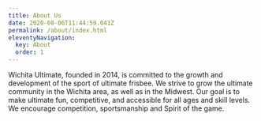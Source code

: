 ```yaml
---
title: About Us
date: 2020-08-06T11:44:59.041Z
permalink: /about/index.html
eleventyNavigation:
  key: About
  order: 1
---
```

Wichita Ultimate, founded in 2014, is committed to the growth and development of the sport of ultimate frisbee. We strive to grow the ultimate community in the Wichita area, as well as in the Midwest. Our goal is to make ultimate fun, competitive, and accessible for all ages and skill levels. We encourage competition, sportsmanship and Spirit of the game.